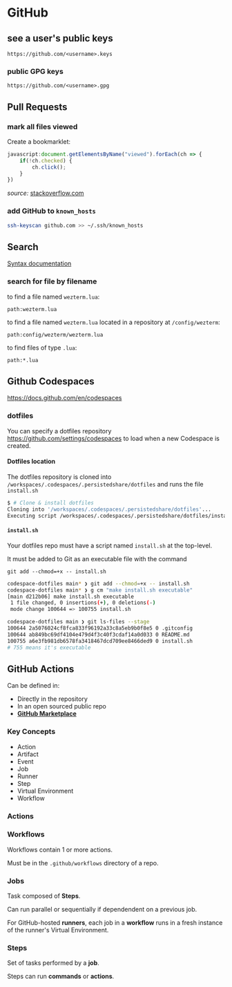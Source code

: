 # GitHub

## see a user's public keys

`https://github.com/<username>.keys`

### public GPG keys

`https://github.com/<username>.gpg`

## Pull Requests

### mark all files viewed

Create a bookmarklet:

```js
javascript:document.getElementsByName("viewed").forEach(ch => {
    if(!ch.checked) {
        ch.click();
    }
})
```

*source:* [stackoverflow.com](https://stackoverflow.com/questions/69945775/how-to-unview-toggle-all-the-viewed-files-on-github-pull-request#comment126429925_69945864)

### add GitHub to `known_hosts`

```bash
ssh-keyscan github.com >> ~/.ssh/known_hosts
```

## Search

[Syntax documentation](https://docs.github.com/en/search-github/github-code-search/understanding-github-code-search-syntax)

### search for file by filename

to find a file named `wezterm.lua`:

`path:wezterm.lua`

to find a file named `wezterm.lua` located in a repository at `/config/wezterm`:

`path:config/wezterm/wezterm.lua`

to find files of type `.lua`:

`path:*.lua`

## Github Codespaces

<https://docs.github.com/en/codespaces>

### dotfiles

You can specify a dotfiles repository <https://github.com/settings/codespaces> to load when a new Codespace is created.

#### Dotfiles location

The dotfiles repository is cloned into `/workspaces/.codespaces/.persistedshare/dotfiles` and runs the file `install.sh`

```bash
$ # Clone & install dotfiles
Cloning into '/workspaces/.codespaces/.persistedshare/dotfiles'...
Executing script /workspaces/.codespaces/.persistedshare/dotfiles/install.sh
```

#### `install.sh`

Your dotfiles repo must have a script named `install.sh` at the top-level.

It must be added to Git as an executable file with the command

`git add --chmod=+x -- install.sh`

```bash
codespace-dotfiles main* ❯ git add --chmod=+x -- install.sh
codespace-dotfiles main* ❯ g cm "make install.sh executable"
[main d212b06] make install.sh executable
 1 file changed, 0 insertions(+), 0 deletions(-)
 mode change 100644 => 100755 install.sh

codespace-dotfiles main ❯ git ls-files --stage
100644 2a5076024cf8fca833f96192a33c8a5eb9b0f8e5 0 .gitconfig
100644 ab849bc69df4104e479d4f3c40f3cdaf14a0d033 0 README.md
100755 a6e3fb981db6578fa3418467dcd709ee8466ded9 0 install.sh
# 755 means it's executable
```

## GitHub Actions

Can be defined in:

- Directly in the repository
- In an open sourced public repo
- [**GitHub Marketplace**](https://github.com/marketplace?type=actions)

### Key Concepts

- Action
- Artifact
- Event
- Job
- Runner
- Step
- Virtual Environment
- Workflow

### Actions

### Workflows

Workflows contain 1 or more actions.

Must be in the `.github/workflows` directory of a repo.

### Jobs

Task composed of **Steps**.

Can run parallel or sequentially if dependendent on a previous job.

For GitHub-hosted **runners**, each job in a **workflow** runs in a fresh instance of the runner's Virtual Environment.

### Steps

Set of tasks performed by a **job**.

Steps can run **commands** or **actions**.
